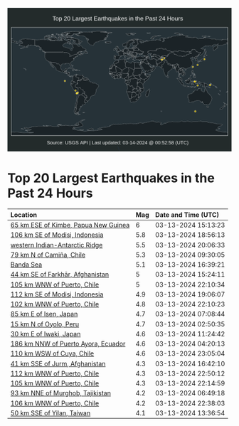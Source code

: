 ![Map](./map.png)

# Top 20 Largest Earthquakes in the Past 24 Hours

| Location | Mag | Date and Time (UTC) |
|:---|:---|:---|
| [65 km ESE of Kimbe, Papua New Guinea](https://earthquake.usgs.gov/earthquakes/eventpage/us6000milg) | 6 | 03-13-2024 15:13:23 |
| [106 km SE of Modisi, Indonesia](https://earthquake.usgs.gov/earthquakes/eventpage/us6000minw) | 5.8 | 03-13-2024 18:56:13 |
| [western Indian-Antarctic Ridge](https://earthquake.usgs.gov/earthquakes/eventpage/us6000mipe) | 5.5 | 03-13-2024 20:06:33 |
| [79 km N of Camiña, Chile](https://earthquake.usgs.gov/earthquakes/eventpage/us6000mijr) | 5.3 | 03-13-2024 09:30:05 |
| [Banda Sea](https://earthquake.usgs.gov/earthquakes/eventpage/us6000mimk) | 5.1 | 03-13-2024 16:39:21 |
| [44 km SE of Farkhār, Afghanistan](https://earthquake.usgs.gov/earthquakes/eventpage/us6000milk) | 5 | 03-13-2024 15:24:11 |
| [105 km WNW of Puerto, Chile](https://earthquake.usgs.gov/earthquakes/eventpage/us6000miqd) | 5 | 03-13-2024 22:10:34 |
| [112 km SE of Modisi, Indonesia](https://earthquake.usgs.gov/earthquakes/eventpage/us6000minz) | 4.9 | 03-13-2024 19:06:07 |
| [102 km WNW of Puerto, Chile](https://earthquake.usgs.gov/earthquakes/eventpage/us6000miq9) | 4.8 | 03-13-2024 22:10:23 |
| [85 km E of Isen, Japan](https://earthquake.usgs.gov/earthquakes/eventpage/us6000mij7) | 4.7 | 03-13-2024 07:08:44 |
| [15 km N of Oyolo, Peru](https://earthquake.usgs.gov/earthquakes/eventpage/us6000miic) | 4.7 | 03-13-2024 02:50:35 |
| [30 km E of Iwaki, Japan](https://earthquake.usgs.gov/earthquakes/eventpage/us6000mikg) | 4.6 | 03-13-2024 11:24:42 |
| [186 km NNW of Puerto Ayora, Ecuador](https://earthquake.usgs.gov/earthquakes/eventpage/us6000miin) | 4.6 | 03-13-2024 04:20:13 |
| [110 km WSW of Cuya, Chile](https://earthquake.usgs.gov/earthquakes/eventpage/us6000miqh) | 4.6 | 03-13-2024 23:05:04 |
| [41 km SSE of Jurm, Afghanistan](https://earthquake.usgs.gov/earthquakes/eventpage/us6000mimm) | 4.3 | 03-13-2024 16:42:10 |
| [112 km WNW of Puerto, Chile](https://earthquake.usgs.gov/earthquakes/eventpage/us6000miqg) | 4.3 | 03-13-2024 22:50:12 |
| [105 km WNW of Puerto, Chile](https://earthquake.usgs.gov/earthquakes/eventpage/us6000miqc) | 4.3 | 03-13-2024 22:14:59 |
| [93 km NNE of Murghob, Tajikistan](https://earthquake.usgs.gov/earthquakes/eventpage/us6000mij5) | 4.2 | 03-13-2024 06:49:18 |
| [106 km WNW of Puerto, Chile](https://earthquake.usgs.gov/earthquakes/eventpage/us6000miqf) | 4.2 | 03-13-2024 22:38:03 |
| [50 km SSE of Yilan, Taiwan](https://earthquake.usgs.gov/earthquakes/eventpage/us6000mil0) | 4.1 | 03-13-2024 13:36:54 |

